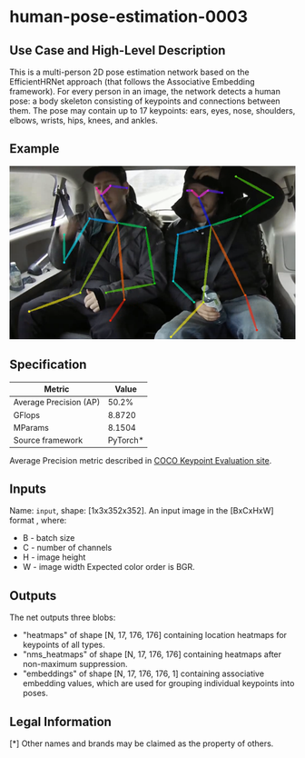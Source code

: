 # human-pose-estimation-0003

## Use Case and High-Level Description

This is a multi-person 2D pose estimation network based on the EfficientHRNet approach (that follows the Associative Embedding framework).
For every person in an image, the network detects a human pose: a body skeleton consisting of keypoints and connections between them.
The pose may contain up to 17 keypoints: ears, eyes, nose, shoulders, elbows, wrists, hips, knees, and ankles.

## Example

![](./human-pose-estimation-0003.png)

## Specification

| Metric                          | Value                                     |
|---------------------------------|-------------------------------------------|
| Average Precision (AP)          | 50.2%                                     |
| GFlops                          | 8.8720                                    |
| MParams                         | 8.1504                                    |
| Source framework                | PyTorch\*                                  |

Average Precision metric described in [COCO Keypoint Evaluation site](https://cocodataset.org/#keypoints-eval).

## Inputs

Name: `input`, shape: [1x3x352x352]. An input image in the [BxCxHxW] format ,
where:
  - B - batch size
  - C - number of channels
  - H - image height
  - W - image width
Expected color order is BGR.

## Outputs

The net outputs three blobs:
  * "heatmaps" of shape [N, 17, 176, 176] containing location heatmaps for keypoints of all types.
  * "nms_heatmaps" of shape [N, 17, 176, 176] containing heatmaps after non-maximum suppression.
  * "embeddings" of shape [N, 17, 176, 176, 1] containing associative embedding values, which are used for grouping individual keypoints into poses.

## Legal Information
[*] Other names and brands may be claimed as the property of others.
